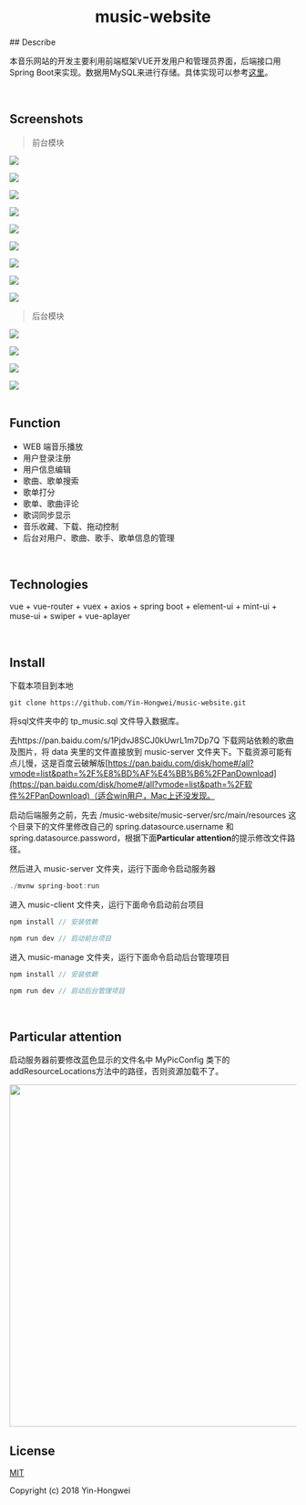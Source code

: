<h1 align="center">music-website</h1>
## Describe

本音乐网站的开发主要利用前端框架VUE开发用户和管理员界面，后端接口用Spring Boot来实现。数据用MySQL来进行存储。具体实现可以参考[这里](https://yin-hongwei.github.io/2019/03/04/music/)。

<br/>

## Screenshots

> 前台模块

<img src="https://github.com/Yin-Hongwei/vue-spring-music/blob/master/img/denglu.jpg"/><br/>

<img src="https://github.com/Yin-Hongwei/vue-spring-music/blob/master/img/shouye.jpg"/><br/>

<img src="https://github.com/Yin-Hongwei/vue-spring-music/blob/master/img/gedan.jpg"/><br/>

<img src="https://github.com/Yin-Hongwei/vue-spring-music/blob/master/img/geshou.jpg"/><br/>

<img src="https://github.com/Yin-Hongwei/vue-spring-music/blob/master/img/my.jpg"/><br/>

<img src="https://github.com/Yin-Hongwei/vue-spring-music/blob/master/img/gedanxiangqing.jpg"/><br/>

<img src="https://github.com/Yin-Hongwei/vue-spring-music/blob/master/img/geshouxiangqing.jpg"/><br/>

<img src="https://github.com/Yin-Hongwei/vue-spring-music/blob/master/img/geci.jpg"/><br/>

<img src="https://github.com/Yin-Hongwei/vue-spring-music/blob/master/img/sousuo.jpg"/><br/>

> 后台模块

<img src="https://github.com/Yin-Hongwei/vue-spring-music/blob/master/img/y.png"/><br/>

<img src="https://github.com/Yin-Hongwei/vue-spring-music/blob/master/img/s.png"/><br/>

<img src="https://github.com/Yin-Hongwei/vue-spring-music/blob/master/img/g.png"/><br/>

<img src="https://github.com/Yin-Hongwei/vue-spring-music/blob/master/img/gd.png"/><br/><br/>

## Function

- WEB 端音乐播放
- 用户登录注册
- 用户信息编辑
- 歌曲、歌单搜索
- 歌单打分
- 歌单、歌曲评论
- 歌词同步显示
- 音乐收藏、下载、拖动控制
- 后台对用户、歌曲、歌手、歌单信息的管理

<br/>

## Technologies

vue + vue-router + vuex + axios + spring boot + element-ui + mint-ui + muse-ui + swiper + vue-aplayer

<br/>

## Install

下载本项目到本地

```
git clone https://github.com/Yin-Hongwei/music-website.git
```

将sql文件夹中的 tp_music.sql 文件导入数据库。

去https://pan.baidu.com/s/1PjdvJ8SCJ0kUwrL1m7Dp7Q 下载网站依赖的歌曲及图片，将 data 夹里的文件直接放到 music-server 文件夹下。下载资源可能有点儿慢，这是百度云破解版[https://pan.baidu.com/disk/home#/all?vmode=list&path=%2F%E8%BD%AF%E4%BB%B6%2FPanDownload](https://pan.baidu.com/disk/home#/all?vmode=list&path=%2F软件%2FPanDownload)（适合win用户，Mac上还没发现。

启动后端服务之前，先去 /music-website/music-server/src/main/resources 这个目录下的文件里修改自己的 spring.datasource.username 和 spring.datasource.password，根据下面**Particular attention**的提示修改文件路径。

然后进入 music-server 文件夹，运行下面命令启动服务器

```js
./mvnw spring-boot:run
```

进入 music-client 文件夹，运行下面命令启动前台项目

```js
npm install // 安装依赖

npm run dev // 启动前台项目
```

进入 music-manage 文件夹，运行下面命令启动后台管理项目

```js
npm install // 安装依赖

npm run dev // 启动后台管理项目
```

<br/>

## Particular attention

启动服务器前要修改蓝色显示的文件名中 MyPicConfig 类下的 addResourceLocations方法中的路径，否则资源加载不了。

<img src="https://github.com/Yin-Hongwei/vue-spring-music/blob/master/img/Explain.png" width="600"/>

<br/>

## License

[MIT](http://opensource.org/licenses/MIT)

Copyright (c) 2018 Yin-Hongwei
